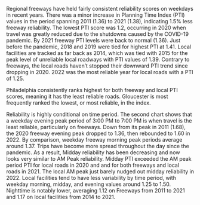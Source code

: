 Regional freeways have held fairly consistent reliability scores on weekdays in recent years. There was a minor increase in Planning Time Index (PTI) values in the period spanning 2011 (1.36) to 2021 (1.38), indicating 1.5% less freeway reliability. The lowest PTI score was 1.2, occurring in 2020 when travel was greatly reduced due to the shutdowns caused by the COVID-19 pandemic. By 2021 freeway PTI levels were back to normal (1.36). Just before the pandemic, 2018 and 2019 were tied for highest PTI at 1.41. Local facilities are tracked as far back as 2014, which was tied with 2015 for the peak level of unreliable local roadways with PTI values of 1.39. Contrary to freeways, the local roads haven’t stopped their downward PTI trend since dropping in 2020. 2022 was the most reliable year for local roads with a PTI of 1.25.

Philadelphia consistently ranks highest for both freeway and local PTI scores, meaning it has the least reliable roads. Gloucester is most frequently ranked the lowest, or most reliable, in the index.

Reliability is highly conditional on time period. The second chart shows that a weekday evening peak period of 3:00 PM to 7:00 PM is when travel is the least reliable, particularly on freeways. Down from its peak in 2011 (1.68), the 2020 freeway evening peak dropped to 1.36, then rebounded to 1.60 in 2022. By comparison, weekday freeway morning peak periods average around 1.37. Trips have become more spread throughout the day since the pandemic. As a result, Midday reliability has been decreasing and now looks very similar to AM Peak reliability. Midday PTI  exceeded the AM peak period PTI for local roads in 2020 and and for both freeways and local roads in 2021. The local AM peak just barely nudged out midday reliability in 2022. Local facilities tend to have less variability by time period, with weekday morning, midday, and evening values around 1.25 to 1.50. Nighttime is notably lower, averaging 1.12 on Freeways from 2011 to 2021 and 1.17 on local facilities from 2014 to 2021.
